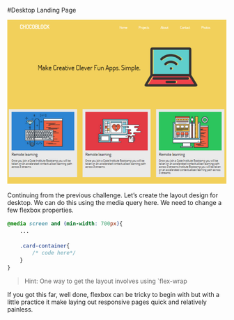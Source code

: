 #Desktop Landing Page
  
 ![desktop](img/desktop.png)

Continuing from the previous challenge. Let’s create the layout design for desktop. We can do this using the media query here. 
We need to change a few flexbox properties. 

```css
@media screen and (min-width: 700px){
    ... 

    .card-container{
        /* code here*/
    }
}
```


> Hint: One way to get the layout involves using `flex-wrap
 
If you got this far, well done, flexbox can be tricky to begin with but with a little practice it make laying out responsive pages quick and relatively painless.

